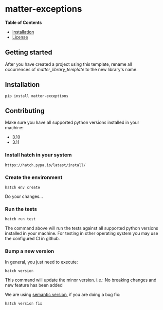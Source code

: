 # matter-exceptions

**Table of Contents**

- [Installation](#installation)
- [License](#license)

## Getting started

After you have created a project using this template, rename all occurrences of *matter_library_template*
to the new library's name.

## Installation

```console
pip install matter-exceptions
```

## Contributing

Make sure you have all supported python versions installed in your machine:

* 3.10
* 3.11

### Install hatch in your system

```https://hatch.pypa.io/latest/install/```

### Create the environment

```console
hatch env create
```

Do your changes...

### Run the tests

```console
hatch run test
```

The command above will run the tests against all supported python versions
installed in your machine. For testing in other operating system you may use the
configured CI in github. 

### Bump a new version

In general, you just need to execute:

```console
hatch version
```

This command will update the minor version. i.e.:
No breaking changes and new feature has been added

We are using [semantic version](https://semver.org/), if you are doing a bug fix:

```console
hatch version fix
```

